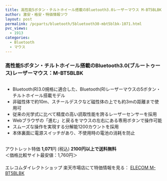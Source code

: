 ```yaml
---
title: 高性能5ボタン・チルトホイール搭載のBluetooth3.0レーザーマウス M-BT5BLBK アウトレット特価1071円！
author: 激安・格安・特価情報ツウ
layout: post
permalink: /pcparts/bluetooth/5bluetooth30-mbt5blbk-1071.html
pvc_views:
  - 1913
categories:
  - Bluetooth
  - マウス
---
```

### 高性能5ボタン・チルトホイール搭載のBluetooth3.0(ブルートゥース)レーザーマウス：M-BT5BLBK

<div class="img-bg2 img_L">
  <a href="http://hb.afl.rakuten.co.jp/hgc/03dad0a3.8366a82c.03dad0a4.f334497d/?pc=http%3a%2f%2fitem.rakuten.co.jp%2felecom%2f4953103249110%2f%3fscid%3daf_ich_link_img&#038;m=http%3a%2f%2fm.rakuten.co.jp%2felecom%2fi%2f10014048%2f" target="_blank"><img src="http://hbb.afl.rakuten.co.jp/hgb/?pc=http%3a%2f%2fthumbnail.image.rakuten.co.jp%2f%400_mall%2felecom%2fcabinet%2f200_10%2fm-bt5blbk_02.jpg%3f_ex%3d128x128&#038;m=http%3a%2f%2fthumbnail.image.rakuten.co.jp%2f%400_mall%2felecom%2fcabinet%2f200_10%2fm-bt5blbk_02.jpg" border="0" title="" alt="" /></a>
</div>

<!--more-->

  * Bluetooth(R)3.0規格に適合した、Bluetooth(R)レーザーマウスの5ボタン・チルトホイール搭載モデル
  * 非磁性体で約10m、スチールデスクなど磁性体の上でも約3mの距離まで使用可
  * 従来の光学式に比べて精度の高い読取性能を誇るレーザーセンサーを採用
  * Webブラウザの「進む」と戻るをマウスの左右にある専用ボタンで操作可能
  * スムーズな操作を実現する分解能1200カウントを採用
  * 本体裏面に電源スイッチがあり、不使用時の電池の消耗を防止

<br clear="all" />アウトレット特価 <span class="tokka-price"><strong>1,071</strong></span>円 (税込) **2100円以上で送料無料**  
＜価格比較サイト最安値：1,760円＞  
　　  
エレコムダイレクトショップ 楽天市場店にて特価情報を見る： <a href="http://hb.afl.rakuten.co.jp/hgc/03dad0a3.8366a82c.03dad0a4.f334497d/?pc=http%3a%2f%2fitem.rakuten.co.jp%2felecom%2f4953103249110%2f%3fscid%3daf_ich_link_img&#038;m=http%3a%2f%2fm.rakuten.co.jp%2felecom%2fi%2f10014048%2f" target="_blank"><span class="fs150p">ELECOM M-BT5BLBK</span></a>